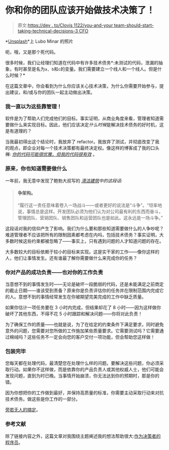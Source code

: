# 你和你的团队应该开始做技术决策了！

> 原文:[https://dev . to/Clovis 1122/you-and-your team-should-start-taking-technical-decisions-3 CFO](https://dev.to/clovis1122/you-and-your-team-should-start-taking-technical-decisions-3cfo)

*[Unsplash](https://images.unsplash.com/photo-1531429062145-f089688084a6)*上 Lubo Minar 的照片

呃，哦，又是那个死代码。

很多时候，我们让经理们知道在代码中有许多技术债务*:未测试的代码，泄漏的抽象，有时甚至是名为`a, b`和`c`的变量。我们需要建立一个线人和一个线人。但是什么时候？*

在这篇文章中，你会看到为什么你应该关心技术决策，为什么你需要开始参与，提出建议，和/或与你的团队一起主动做出决策。

### [](#i-always-thought-that-these-depended-on-management)我一直以为这些靠管理！

软件是为了帮助人们完成他们的目标。事实证明，从商业角度来看，管理者知道需要做什么来实现目标。因此，他们应该决定*什么时候*是解决技术债务的好时机，这是有道理的？

当我最初得出这个结论时，我放弃了 refactor。我放弃了测试，并彻底改变了我的观点，即企业对每一个技术决策都有最终决定权。像这样的博客成了我的口头禅: *[你的代码可能很优雅，但我的代码很有效](https://omniti.com/seeds/your-code-may-be-elegant.html)* 。

### [](#turns-out-you-also-know-what-needs-to-be-done)原来，你也知道需要做什么

一年前，我无意中发现了鲍勃大叔写的 *[清洁建筑](https://www.amazon.com/Clean-Architecture-Craftsmans-Software-Structure/dp/0134494164)中的这段话:*

> #### [](#fight-for-the-architecture)争架构。
> 
> “履行这一责任意味着卷入一场战斗——或者更好的说法是“斗争”。“坦率地说，事情总是这样。开发团队必须为他们认为对公司最有利的东西而奋斗，管理团队、营销团队、销售团队和运营团队也是如此。这永远是一场斗争。”

这段话对我的信仰产生了影响。我们为什么要和那些知道需要做什么的人争吵呢？难道管理者不应该把所有的限制因素都考虑在内吗，包括技术债务？事实证明，大多数时候这些约束都被忽略了——事实上，只有遇到问题的人才知道问题的存在。

大多数较大的目标依赖于较小的目标来实现。这是实干家的工作——像你这样的人，他们让事情发生。还有谁最了解你需要做什么来完成你的任务？

### [](#you-are-responsible-for-the-success-of-the-product-and-your-work)你对产品的成功负责——也对你的工作负责

当意想不到的事情发生时——无论是破坏一段脆弱的代码，还是未能满足之前商定的截止日期——谁该受到责备？原来你是负责评估你的任务并在限制范围内完成它的人。意想不到的事情经常发生在你被期望完美完成的工作中缺乏质量。

如果你估计一项任务要在 3 小时内完成，但结果却花了 8 小时——因为这样做你破坏了其他东西，不得不花 5 小时跟踪和解决问题——你将对此负责！

为了确保工作的质量——也就是说，为了在给定的约束条件下满足要求，同时避免意外的问题，您需要对您所做的工作施加某些质量要求。它需要测试吗？它需要通过棉绒吗？这些任务不一定会向您的客户交付一项功能，但会帮助您这样做！

### [](#wrapping-up)包装完毕

您每天都在处理代码，最清楚您在处理什么样的问题。要解决这些问题，你必须采取行动。如果你不这样做，而是依靠你的产品负责人或其他权威人士，他们可能会发现问题，直到为时已晚。当事情开始崩溃，你无法达到你的预期时，那是你的错。

因为你想把你的工作做到最好，并保持高质量的标准，你需要主动采取行动来对抗技术债务。做这些是你工作的一部分。

[旁若无人的搞定](https://overreacted.io/fix-like-no-ones-watching/)。

### [](#references)参考文献

除了链接内容之外，这篇文章对我围绕主题阐述我的想法帮助很大:[作为决策者的程序员](https://blog.ploeh.dk/2019/03/18/the-programmer-as-decision-maker)。